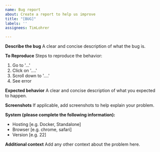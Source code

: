 ```yaml
---
name: Bug report
about: Create a report to help us improve
title: "[BUG]"
labels: ''
assignees: TimLohrer

---
```


**Describe the bug**
A clear and concise description of what the bug is.

**To Reproduce**
Steps to reproduce the behavior:
1. Go to '...'
2. Click on '....'
3. Scroll down to '....'
4. See error

**Expected behavior**
A clear and concise description of what you expected to happen.

**Screenshots**
If applicable, add screenshots to help explain your problem.

**System (please complete the following information):**
 - Hosting [e.g. Docker, Standalone]
 - Browser [e.g. chrome, safari]
 - Version [e.g. 22]

**Additional context**
Add any other context about the problem here.

